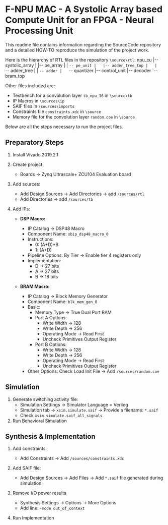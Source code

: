 # **F-NPU MAC - A Systolic Array based Compute Unit for an FPGA - Neural Processing Unit**
This readme file contains information regarding the SourceCode repository and a detailed HOW-TO reproduce the simulation of the project work.

Here is the hierarchy of RTL files in the repository `\source\rtl`:
npu_cu
|-- systolic_array
|   |-- pe_array
|   |   `-- pe_unit
|   |-- adder_tree_top
|   |   `-- adder_tree
|   |       `-- adder
|   `-- quantizer
|-- control_unit
|-- decoder
`-- bram_top




Other files included are:
- Testbench for a convolution layer `tb_npu_16` in `\source\tb`
- IP Macros in `\sources\ip`
- SAIF files in `\sources\imports`
- Constraints file `constraints.xdc` in `\source`
- Memory file for the convolution layer `random.coe` in `\source`

Below are all the steps necessary to run the project files.

## Preparatory Steps

1. Install Vivado 2019.2.1

2. Create project:
   - Boards -> Zynq Ultrascale+ ZCU104 Evaluation board

3. Add sources:
   - Add Design Sources -> Add Directories -> add `/sources/rtl`
   - Add Directories -> add `/sources/tb`

5. Add IPs:
   - **DSP Macro:**
     - IP Catalog -> DSP48 Macro
     - Component Name: `xbip_dsp48_macro_0`
     - Instructions:
       - 0: (A+D)*B
       - 1: (A+D)
     - Pipeline Options: By Tier -> Enable tier 4 registers only
     - Implementation:
       - D -> 27 bits
       - A -> 27 bits
       - B -> 18 bits

   - **BRAM Macro:**
     - IP Catalog -> Block Memory Generator
     - Component Name: `blk_mem_gen_0`
     - Basic:
       - Memory Type -> True Dual Port RAM
       - Port A Options:
         - Write Width -> 128
         - Write Depth -> 256
         - Operating Mode -> Read First
         - Uncheck Primitives Output Register
       - Port B Options:
         - Write Width -> 128
         - Write Depth -> 256
         - Operating Mode -> Read First
         - Uncheck Primitives Output Register
     - Other Options: Check Load Init File -> Add `/sources/random.coe`

## Simulation

1. Generate switching activity file:
   - Simulation Settings -> Simulator Language = Verilog
   - Simulation tab -> `xsim.simulate.saif` -> Provide a filename: `*.saif`
   - Check `xsim.simulate.saif_all_signals`
2. Run Behavioral Simulation

## Synthesis & Implementation

1. Add constraints:
   - Add Constraints -> Add `/sources/constraints.xdc`
   
2. Add SAIF file:
   - Add Design Sources -> Add Files -> Add `*.saif` file generated during simulation

3. Remove I/O power results
   - Synthesis Settings -> Options -> More Options
   - Add line: `-mode out_of_context` 

4. Run Implementation




